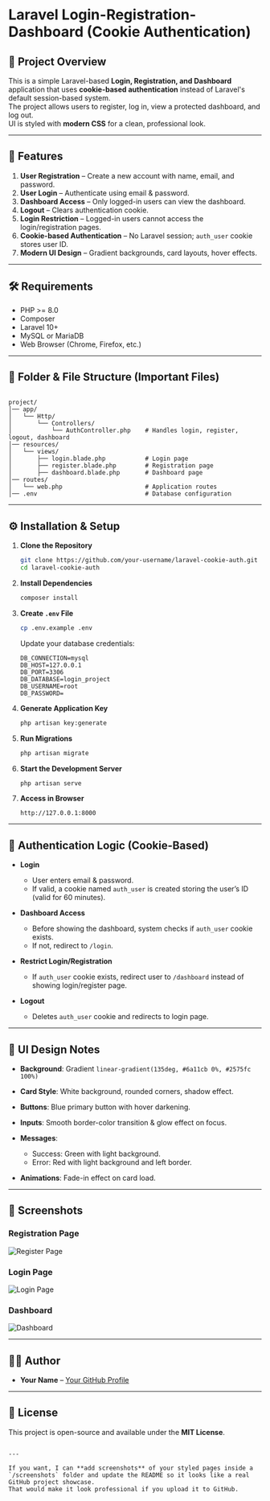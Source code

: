 
# Laravel Login-Registration-Dashboard (Cookie Authentication)

## 📌 Project Overview
This is a simple Laravel-based **Login, Registration, and Dashboard** application that uses **cookie-based authentication** instead of Laravel's default session-based system.  
The project allows users to register, log in, view a protected dashboard, and log out.  
UI is styled with **modern CSS** for a clean, professional look.

---

## 🚀 Features
1. **User Registration** – Create a new account with name, email, and password.
2. **User Login** – Authenticate using email & password.
3. **Dashboard Access** – Only logged-in users can view the dashboard.
4. **Logout** – Clears authentication cookie.
5. **Login Restriction** – Logged-in users cannot access the login/registration pages.
6. **Cookie-based Authentication** – No Laravel session; `auth_user` cookie stores user ID.
7. **Modern UI Design** – Gradient backgrounds, card layouts, hover effects.

---

## 🛠 Requirements
- PHP >= 8.0
- Composer
- Laravel 10+
- MySQL or MariaDB
- Web Browser (Chrome, Firefox, etc.)

---

## 📂 Folder & File Structure (Important Files)
```

project/
│── app/
│   └── Http/
│       └── Controllers/
│           └── AuthController.php    # Handles login, register, logout, dashboard
│── resources/
│   └── views/
│       ├── login.blade.php           # Login page
│       ├── register.blade.php        # Registration page
│       ├── dashboard.blade.php       # Dashboard page
│── routes/
│   └── web.php                       # Application routes
│── .env                              # Database configuration

````

---

## ⚙️ Installation & Setup
1. **Clone the Repository**
   ```bash
   git clone https://github.com/your-username/laravel-cookie-auth.git
   cd laravel-cookie-auth

2. **Install Dependencies**

   ```bash
   composer install
   ```

3. **Create `.env` File**

   ```bash
   cp .env.example .env
   ```

   Update your database credentials:

   ```env
   DB_CONNECTION=mysql
   DB_HOST=127.0.0.1
   DB_PORT=3306
   DB_DATABASE=login_project
   DB_USERNAME=root
   DB_PASSWORD=
   ```

4. **Generate Application Key**

   ```bash
   php artisan key:generate
   ```

5. **Run Migrations**

   ```bash
   php artisan migrate
   ```

6. **Start the Development Server**

   ```bash
   php artisan serve
   ```

7. **Access in Browser**

   ```
   http://127.0.0.1:8000
   ```

---

## 🔑 Authentication Logic (Cookie-Based)

* **Login**

  * User enters email & password.
  * If valid, a cookie named `auth_user` is created storing the user’s ID (valid for 60 minutes).
* **Dashboard Access**

  * Before showing the dashboard, system checks if `auth_user` cookie exists.
  * If not, redirect to `/login`.
* **Restrict Login/Registration**

  * If `auth_user` cookie exists, redirect user to `/dashboard` instead of showing login/register page.
* **Logout**

  * Deletes `auth_user` cookie and redirects to login page.

---

## 🎨 UI Design Notes

* **Background**: Gradient `linear-gradient(135deg, #6a11cb 0%, #2575fc 100%)`
* **Card Style**: White background, rounded corners, shadow effect.
* **Buttons**: Blue primary button with hover darkening.
* **Inputs**: Smooth border-color transition & glow effect on focus.
* **Messages**:

  * Success: Green with light background.
  * Error: Red with light background and left border.
* **Animations**: Fade-in effect on card load.

---

## 📸 Screenshots

### Registration Page

![Register Page](screenshots/register.png)

### Login Page

![Login Page](screenshots/login.png)

### Dashboard

![Dashboard](screenshots/dashboard.png)

---

## 🧑‍💻 Author

* **Your Name** – [Your GitHub Profile](https://github.com/your-username)

---

## 📄 License

This project is open-source and available under the **MIT License**.

```

---

If you want, I can **add screenshots** of your styled pages inside a `/screenshots` folder and update the README so it looks like a real GitHub project showcase.  
That would make it look professional if you upload it to GitHub.
```
